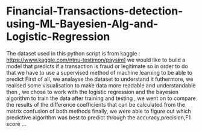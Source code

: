 # Financial-Transactions-detection-using-ML-Bayesien-Alg-and-Logistic-Regression
The dataset used in this python script is from kaggle : https://www.kaggle.com/ntnu-testimon/paysim1
we would like to build a model that predicts if a transaction is fraud or legitimate so in order to do that we have to use a supervised method of machine learning to be able to predict
First of all, we analayse the dataset to understand it futhermore, we realised some visualisation to make data more readable and understandable
then , we chose to work with the logistic regression and the bayesien algorithm to train the data 
after training and testing , we went on to compare the results of the difference coefficients that can be calculated from the matrix confusion of both methods
finally, we were able to figure out which predictive algorithm was best to predict through the accuracy,precision,F1 score ... 
